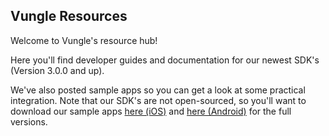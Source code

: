 ## Vungle Resources

Welcome to Vungle's resource hub!

Here you'll find developer guides and documentation for our newest SDK's (Version 3.0.0 and up). 
  
We've also posted sample apps so you can get a look at some practical integration. Note that our SDK's are not open-sourced, so you'll want to download our sample apps [here (iOS)](https://v.vungle.com/dev/ios) and [here (Android)](https://v.vungle.com/dev/android) for the full versions.
